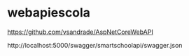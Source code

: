 # webapiescola

https://github.com/vsandrade/AspNetCoreWebAPI

http://localhost:5000/swagger/smartschoolapi/swagger.json